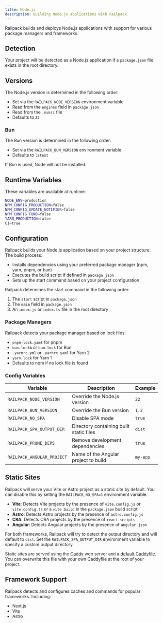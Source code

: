 ```yaml
---
title: Node.js
description: Building Node.js applications with Railpack
---
```


Railpack builds and deploys Node.js applications with support for various
package managers and frameworks.

## Detection

Your project will be detected as a Node.js application if a `package.json` file
exists in the root directory.

## Versions

The Node.js version is determined in the following order:

- Set via the `RAILPACK_NODE_VERSION` environment variable
- Read from the `engines` field in `package.json`
- Read from the `.nvmrc` file
- Defaults to `22`

### Bun

The Bun version is determined in the following order:

- Set via the `RAILPACK_BUN_VERSION` environment variable
- Defaults to `latest`

If Bun is used, Node will not be installed.

## Runtime Variables

These variables are available at runtime:

```sh
NODE_ENV=production
NPM_CONFIG_PRODUCTION=false
NPM_CONFIG_UPDATE_NOTIFIER=false
NPM_CONFIG_FUND=false
YARN_PRODUCTION=false
CI=true
```

## Configuration

Railpack builds your Node.js application based on your project structure. The
build process:

- Installs dependencies using your preferred package manager (npm, yarn, pnpm,
  or bun)
- Executes the build script if defined in `package.json`
- Sets up the start command based on your project configuration

Railpack determines the start command in the following order:

1. The `start` script in `package.json`
2. The `main` field in `package.json`
3. An `index.js` or `index.ts` file in the root directory

### Package Managers

Railpack detects your package manager based on lock files:

- `pnpm-lock.yaml` for pnpm
- `bun.lockb` or `bun.lock` for Bun
- `.yarnrc.yml` or `.yarnrc.yaml` for Yarn 2
- `yarn.lock` for Yarn 1
- Defaults to npm if no lock file is found

### Config Variables

| Variable                   | Description                             | Example  |
| -------------------------- | --------------------------------------- | -------- |
| `RAILPACK_NODE_VERSION`    | Override the Node.js version            | `22`     |
| `RAILPACK_BUN_VERSION`     | Override the Bun version                | `1.2`    |
| `RAILPACK_NO_SPA`          | Disable SPA mode                        | `true`   |
| `RAILPACK_SPA_OUTPUT_DIR`  | Directory containing built static files | `dist`   |
| `RAILPACK_PRUNE_DEPS`      | Remove development dependencies         | `true`   |
| `RAILPACK_ANGULAR_PROJECT` | Name of the Angular project to build    | `my-app` |

## Static Sites

Railpack will serve your Vite or Astro project as a static site by default. You
can disable this by setting the `RAILPACK_NO_SPA=1` environment variable.

- **Vite**: Detects Vite projects by the presence of `vite.config.js` or
  `vite.config.ts` or a `vite build` in the `package.json` build script
- **Astro**: Detects Astro projects by the presence of `astro.config.js`
- **CRA**: Detects CRA projects by the presence of `react-scripts`
- **Angular**: Detects Angular projects by the presence of `angular.json`

For both frameworks, Railpack will try to detect the output directory and will
default to `dist`. Set the `RAILPACK_SPA_OUTPUT_DIR` environment variable to
specify a custom output directory.

Static sites are served using the [Caddy](https://caddyserver.com/) web server
and a [default
Caddyfile](https://github.com/railwayapp/railpack/blob/main/core/providers/node/Caddyfile.template).
You can overwrite this file with your own Caddyfile at the root of your project.

## Framework Support

Railpack detects and configures caches and commands for popular frameworks.
Including:

- Next.js
- Vite
- Astro
